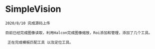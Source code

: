# SimpleVision
 	2020/8/10 完成源码上传
 
 	目前已经完成图像读取，利用Halcon完成图像缩放，Roi添加和管理，添加了几个工具。
 
	 正在完成模板匹配工具 以及定位工具。
